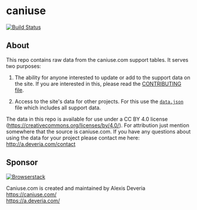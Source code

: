 # caniuse
[![Build Status](https://travis-ci.org/Fyrd/caniuse.svg?branch=master)](https://travis-ci.org/Fyrd/caniuse)

## About

This repo contains raw data from the caniuse.com support tables. It serves two purposes:

1. The ability for anyone interested to update or add to the support data on the site. If you are interested in this, please read the [CONTRIBUTING file](CONTRIBUTING.md).

2. Access to the site's data for other projects. For this use the [`data.json`](data.json) file which includes all support data.

The data in this repo is available for use under a CC BY 4.0 license (https://creativecommons.org/licenses/by/4.0/). For attribution just mention somewhere that the source is caniuse.com. If you have any questions about using the data for your project please contact me here: http://a.deveria.com/contact

## Sponsor

[![Browserstack](/browserstack-logo.png)](https://browserstack.com)


Caniuse.com is created and maintained by Alexis Deveria
<br>https://caniuse.com/
<br>https://a.deveria.com/
